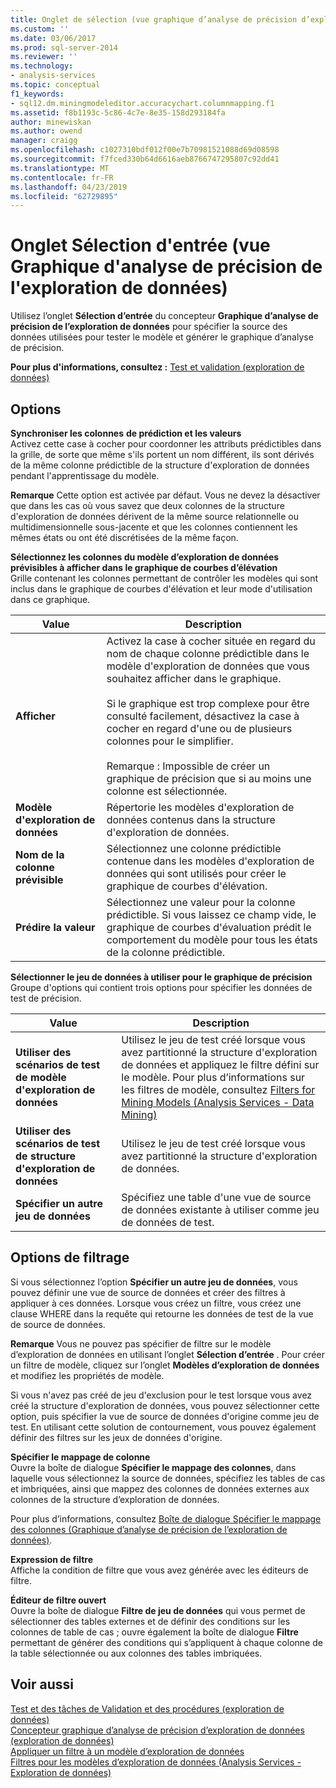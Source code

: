 ```yaml
---
title: Onglet de sélection (vue graphique d’analyse de précision d’exploration de données) des entrées | Microsoft Docs
ms.custom: ''
ms.date: 03/06/2017
ms.prod: sql-server-2014
ms.reviewer: ''
ms.technology:
- analysis-services
ms.topic: conceptual
f1_keywords:
- sql12.dm.miningmodeleditor.accuracychart.columnmapping.f1
ms.assetid: f8b1193c-5c86-4c7e-8e35-158d293184fa
author: minewiskan
ms.author: owend
manager: craigg
ms.openlocfilehash: c1027310bdf012f00e7b70981521088d69d08598
ms.sourcegitcommit: f7fced330b64d6616aeb8766747295807c92dd41
ms.translationtype: MT
ms.contentlocale: fr-FR
ms.lasthandoff: 04/23/2019
ms.locfileid: "62729895"
---
```

# <a name="input-selection-tab-mining-accuracy-chart-view"></a>Onglet Sélection d'entrée (vue Graphique d'analyse de précision de l'exploration de données)
  Utilisez l’onglet **Sélection d’entrée** du concepteur **Graphique d’analyse de précision de l’exploration de données** pour spécifier la source des données utilisées pour tester le modèle et générer le graphique d’analyse de précision.  
  
 **Pour plus d'informations, consultez :** [Test et validation &#40;exploration de données&#41;](data-mining/testing-and-validation-data-mining.md)  
  
## <a name="options"></a>Options  
 **Synchroniser les colonnes**  **de prédiction et les valeurs**  
 Activez cette case à cocher pour coordonner les attributs prédictibles dans la grille, de sorte que même s'ils portent un nom différent, ils sont dérivés de la même colonne prédictible de la structure d'exploration de données pendant l'apprentissage du modèle.  
  
 **Remarque** Cette option est activée par défaut. Vous ne devez la désactiver que dans les cas où vous savez que deux colonnes de la structure d'exploration de données dérivent de la même source relationnelle ou multidimensionnelle sous-jacente et que les colonnes contiennent les mêmes états ou ont été discrétisées de la même façon.  
  
 **Sélectionnez les colonnes du modèle d’exploration de données prévisibles à afficher dans le graphique de courbes d’élévation**  
 Grille contenant les colonnes permettant de contrôler les modèles qui sont inclus dans le graphique de courbes d'élévation et leur mode d'utilisation dans ce graphique.  
  
|Value|Description|  
|-----------|-----------------|  
|**Afficher**|Activez la case à cocher située en regard du nom de chaque colonne prédictible dans le modèle d'exploration de données que vous souhaitez afficher dans le graphique.<br /><br /> Si le graphique est trop complexe pour être consulté facilement, désactivez la case à cocher en regard d'une ou de plusieurs colonnes pour le simplifier.<br /><br /> Remarque : Impossible de créer un graphique de précision que si au moins une colonne est sélectionnée.|  
|**Modèle d'exploration de données**|Répertorie les modèles d'exploration de données contenus dans la structure d'exploration de données.|  
|**Nom de la colonne prévisible**|Sélectionnez une colonne prédictible contenue dans les modèles d'exploration de données qui sont utilisés pour créer le graphique de courbes d'élévation.|  
|**Prédire la valeur**|Sélectionnez une valeur pour la colonne prédictible. Si vous laissez ce champ vide, le graphique de courbes d'évaluation prédit le comportement du modèle pour tous les états de la colonne prédictible.|  
  
 **Sélectionner le jeu de données à utiliser pour le graphique de précision**  
 Groupe d'options qui contient trois options pour spécifier les données de test de précision.  
  
|Value|Description|  
|-----------|-----------------|  
|**Utiliser des scénarios de test de modèle d'exploration de données**|Utilisez le jeu de test créé lorsque vous avez partitionné la structure d'exploration de données et appliquez le filtre défini sur le modèle. Pour plus d’informations sur les filtres de modèle, consultez [Filters for Mining Models &#40;Analysis Services - Data Mining&#41;](data-mining/mining-models-analysis-services-data-mining.md)|  
|**Utiliser des scénarios de test de structure d'exploration de données**|Utilisez le jeu de test créé lorsque vous avez partitionné la structure d'exploration de données.|  
|**Spécifier un autre jeu de données**|Spécifiez une table d'une vue de source de données existante à utiliser comme jeu de données de test.|  
  
## <a name="filtering-options"></a>Options de filtrage  
 Si vous sélectionnez l’option **Spécifier un autre jeu de données**, vous pouvez définir une vue de source de données et créer des filtres à appliquer à ces données. Lorsque vous créez un filtre, vous créez une clause WHERE dans la requête qui retourne les données de test de la vue de source de données.  
  
 **Remarque** Vous ne pouvez pas spécifier de filtre sur le modèle d’exploration de données en utilisant l’onglet **Sélection d’entrée** . Pour créer un filtre de modèle, cliquez sur l’onglet **Modèles d’exploration de données** et modifiez les propriétés de modèle.  
  
 Si vous n'avez pas créé de jeu d'exclusion pour le test lorsque vous avez créé la structure d'exploration de données, vous pouvez sélectionner cette option, puis spécifier la vue de source de données d'origine comme jeu de test. En utilisant cette solution de contournement, vous pouvez également définir des filtres sur les jeux de données d'origine.  
  
 **Spécifier le mappage de colonne**  
 Ouvre la boîte de dialogue **Spécifier le mappage des colonnes**, dans laquelle vous sélectionnez la source de données, spécifiez les tables de cas et imbriquées, ainsi que mappez des colonnes de données externes aux colonnes de la structure d’exploration de données.  
  
 Pour plus d’informations, consultez [Boîte de dialogue Spécifier le mappage des colonnes &#40;Graphique d’analyse de précision de l’exploration de données&#41;](specify-column-mapping-dialog-box-mining-accuracy-chart.md).  
  
 **Expression de filtre**  
 Affiche la condition de filtre que vous avez générée avec les éditeurs de filtre.  
  
 **Éditeur de filtre ouvert**  
 Ouvre la boîte de dialogue **Filtre de jeu de données** qui vous permet de sélectionner des tables externes et de définir des conditions sur les colonnes de table de cas ; ouvre également la boîte de dialogue **Filtre** permettant de générer des conditions qui s’appliquent à chaque colonne de la table sélectionnée ou aux colonnes des tables imbriquées.  
  
## <a name="see-also"></a>Voir aussi  
 [Test et des tâches de Validation et des procédures &#40;exploration de données&#41;](data-mining/testing-and-validation-tasks-and-how-tos-data-mining.md)   
 [Concepteur graphique d’analyse de précision d’exploration de données &#40;exploration de données&#41;](mining-accuracy-chart-designer-data-mining.md)   
 [Appliquer un filtre à un modèle d’exploration de données](data-mining/apply-a-filter-to-a-mining-model.md)   
 [Filtres pour les modèles d’exploration de données &#40;Analysis Services - Exploration de données&#41;](data-mining/mining-models-analysis-services-data-mining.md)  
  
  
